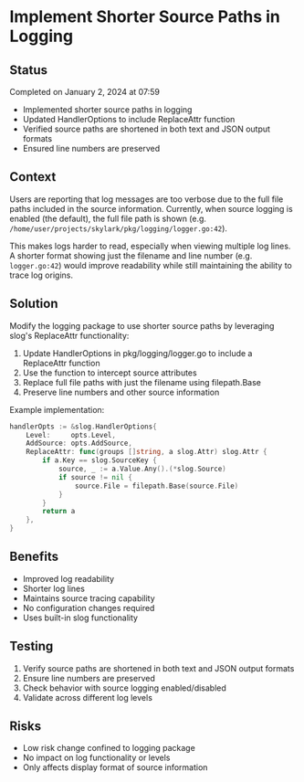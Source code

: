 # Implement Shorter Source Paths in Logging

## Status
Completed on January 2, 2024 at 07:59
- Implemented shorter source paths in logging
- Updated HandlerOptions to include ReplaceAttr function
- Verified source paths are shortened in both text and JSON output formats
- Ensured line numbers are preserved

## Context

Users are reporting that log messages are too verbose due to the full file paths included in the source information. Currently, when source logging is enabled (the default), the full file path is shown (e.g. `/home/user/projects/skylark/pkg/logging/logger.go:42`).

This makes logs harder to read, especially when viewing multiple log lines. A shorter format showing just the filename and line number (e.g. `logger.go:42`) would improve readability while still maintaining the ability to trace log origins.

## Solution

Modify the logging package to use shorter source paths by leveraging slog's ReplaceAttr functionality:

1. Update HandlerOptions in pkg/logging/logger.go to include a ReplaceAttr function
2. Use the function to intercept source attributes
3. Replace full file paths with just the filename using filepath.Base
4. Preserve line numbers and other source information

Example implementation:
```go
handlerOpts := &slog.HandlerOptions{
    Level:     opts.Level,
    AddSource: opts.AddSource,
    ReplaceAttr: func(groups []string, a slog.Attr) slog.Attr {
        if a.Key == slog.SourceKey {
            source, _ := a.Value.Any().(*slog.Source)
            if source != nil {
                source.File = filepath.Base(source.File)
            }
        }
        return a
    },
}
```

## Benefits

- Improved log readability
- Shorter log lines
- Maintains source tracing capability
- No configuration changes required
- Uses built-in slog functionality

## Testing

1. Verify source paths are shortened in both text and JSON output formats
2. Ensure line numbers are preserved
3. Check behavior with source logging enabled/disabled
4. Validate across different log levels

## Risks

- Low risk change confined to logging package
- No impact on log functionality or levels
- Only affects display format of source information
